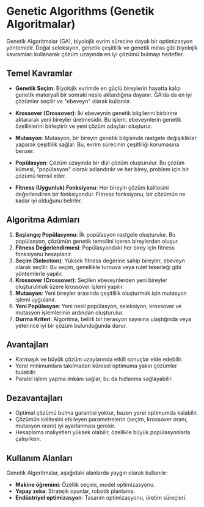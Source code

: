 # Genetic Algorithms (Genetik Algoritmalar)

Genetik Algoritmalar (GA), biyolojik evrim sürecine dayalı bir optimizasyon yöntemidir.
Doğal seleksiyon, genetik çeşitlilik ve genetik miras gibi biyolojik kavramları kullanarak çözüm uzayında en iyi çözümü bulmayı hedefler.

## Temel Kavramlar

- **Genetik Seçim**: Biyolojik evrimde en güçlü bireylerin hayatta kalıp genetik materyali bir sonraki nesle aktardığına dayanır. GA'da da en iyi çözümler seçilir ve "ebeveyn" olarak kullanılır.
  
- **Krossover (Crossover)**: İki ebeveynin genetik bilgilerini birbirine aktararak yeni bireyler üretmesidir. Bu işlem, ebeveynlerin genetik özelliklerini birleştirir ve yeni çözüm adayları oluşturur.

- **Mutasyon**: Mutasyon, bir bireyin genetik bilgisinde rastgele değişiklikler yaparak çeşitlilik sağlar. Bu, evrim sürecinin çeşitliliği korumasına benzer.

- **Popülasyon**: Çözüm uzayında bir dizi çözüm oluşturulur. Bu çözüm kümesi, "popülasyon" olarak adlandırılır ve her birey, problem için bir çözümü temsil eder.

- **Fitness (Uygunluk) Fonksiyonu**: Her bireyin çözüm kalitesini değerlendiren bir fonksiyondur. Fitness fonksiyonu, bir çözümün ne kadar iyi olduğunu belirler.

## Algoritma Adımları

1. **Başlangıç Popülasyonu**: İlk popülasyon rastgele oluşturulur. Bu popülasyon, çözümün genetik temsilini içeren bireylerden oluşur.
2. **Fitness Değerlendirmesi**: Popülasyondaki her birey için fitness fonksiyonu hesaplanır.
3. **Seçim (Selection)**: Yüksek fitness değerine sahip bireyler, ebeveyn olarak seçilir. Bu seçim, genellikle turnuva veya rulet tekerleği gibi yöntemlerle yapılır.
4. **Krossover (Crossover)**: Seçilen ebeveynlerden yeni bireyler oluşturulmak üzere krossover işlemi yapılır.
5. **Mutasyon**: Yeni bireyler arasında çeşitlilik oluşturmak için mutasyon işlemi uygulanır.
6. **Yeni Popülasyon**: Yeni nesil popülasyon, seleksiyon, krossover ve mutasyon işlemlerinin ardından oluşturulur.
7. **Durma Kriteri**: Algoritma, belirli bir iterasyon sayısına ulaştığında veya yeterince iyi bir çözüm bulunduğunda durur.

## Avantajları

- Karmaşık ve büyük çözüm uzaylarında etkili sonuçlar elde edebilir.
- Yerel minimumlara takılmadan küresel optimuma yakın çözümler bulabilir.
- Paralel işlem yapma imkânı sağlar, bu da hızlanma sağlayabilir.

## Dezavantajları

- Optimal çözümü bulma garantisi yoktur, bazen yerel optimumda kalabilir.
- Çözümün kalitesini etkileyen parametrelerin (seçim, krossover oranı, mutasyon oranı) iyi ayarlanması gerekir.
- Hesaplama maliyetleri yüksek olabilir, özellikle büyük popülasyonlarla çalışırken.

## Kullanım Alanları

Genetik Algoritmalar, aşağıdaki alanlarda yaygın olarak kullanılır:

- **Makine öğrenimi**: Özellik seçimi, model optimizasyonu.
- **Yapay zeka**: Stratejik oyunlar, robotik planlama.
- **Endüstriyel optimizasyon**: Tasarım optimizasyonu, üretim süreçleri.
